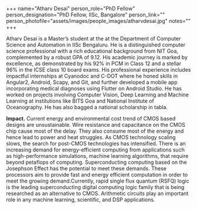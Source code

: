 +++
name="Atharv Desai"
person_role="PhD Fellow"
person_designation="PhD Fellow, IISc, Bangalore"
person_link=""
person_photofile="assets/images/people_images/atharvdesai.jpg"
notes=""
+++

Atharv Desai is a Master’s student at the at the Department of Computer Science and Automation in IISc Bengaluru. He is a distinguished computer science professional with a rich educational background from NIT Goa, complemented by a robust GPA of 9.12. His academic journey is marked by excellence, as demonstrated by his 92% in PCM in Class 12 and a stellar 96% in the ICSE class 10 board exams. His professional experience includes impactful internships at Cyanodoc and C-DOT where he honed skills in Angular2, Android, Scapy, and Git, and further developed a mobile app incorporating medical diagnoses using Flutter on Android Studio. He has worked on projects involving Computer Vision, Deep Learning and Machine Learning at institutions like BITS Goa and National Institute of Oceanography. He has also bagged a national scholarship in tabla.


<b>Impact.</b> Current energy and environmental cost trend of CMOS based designs are unsustainable. Wire resistance and capacitance on the CMOS chip cause most of the delay. They also consume most of the energy and hence lead to power and heat struggles.  As CMOS technology scaling slows, the search for post-CMOS technologies has intensified. There is an increasing demand for energy-efficient computing from applications such as high-performance simulations, machine learning algorithms, that require beyond petaflops of computing.  Superconducting computing based on the Josephson Effect has the potential to meet these demands. These processors aim to provide fast and energy efficient computation in order to meet the growing demand.Currently, rapid single flux quantum (RSFQ) logic is the leading superconducting digital computing logic family that is being researched as an alternative to CMOS. Arithmetic circuits play an important role in any machine learning, scientific, and DSP applications.
